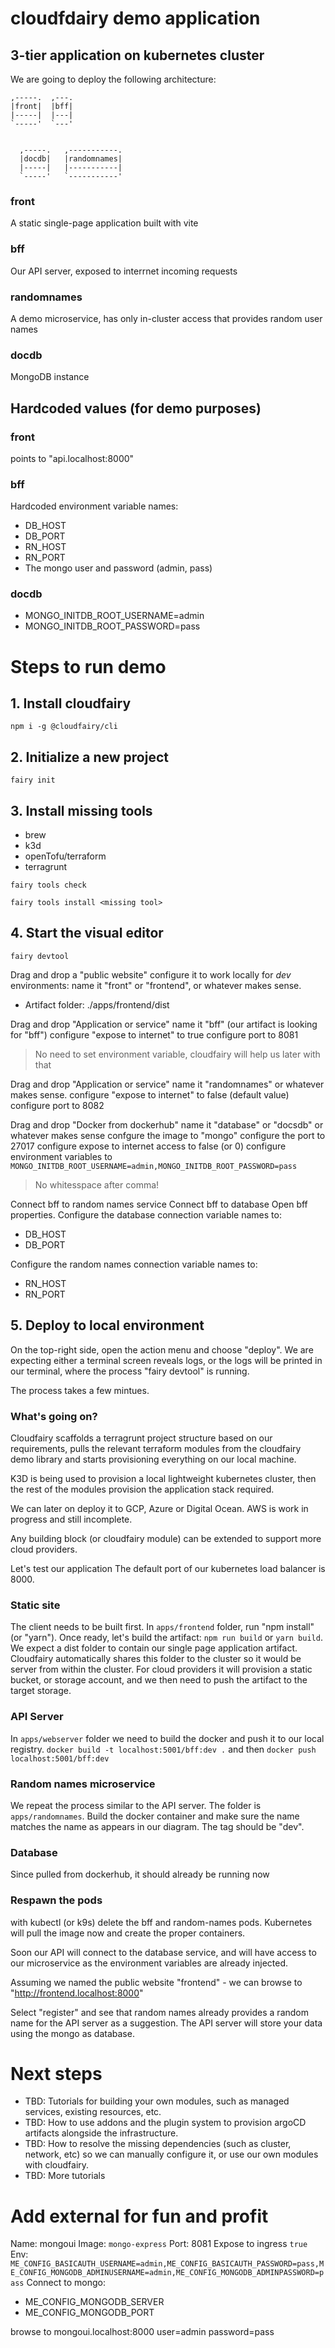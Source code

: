 # cloudfdairy demo application
## 3-tier application on kubernetes cluster

We are going to deploy the following architecture:
```
,-----.  ,---.
|front|  |bff|
|-----|  |---|
`-----'  `---'


  ,-----.   ,-----------.
  |docdb|   |randomnames|
  |-----|   |-----------|
  `-----'   `-----------'
```

### front
A static single-page application built with vite
### bff
Our API server, exposed to interrnet incoming requests
### randomnames
A demo microservice, has only in-cluster access that provides random user names
### docdb
MongoDB instance

## Hardcoded values (for demo purposes)
### front
points to "api.localhost:8000"
### bff
Hardcoded environment variable names:
- DB_HOST
- DB_PORT
- RN_HOST
- RN_PORT
- The mongo user and password (admin, pass)
### docdb
- MONGO_INITDB_ROOT_USERNAME=admin
- MONGO_INITDB_ROOT_PASSWORD=pass

# Steps to run demo

## 1. Install cloudfairy
`npm i -g @cloudfairy/cli`

## 2. Initialize a new project
`fairy init`

## 3. Install missing tools
- brew
- k3d
- openTofu/terraform
- terragrunt

`fairy tools check`

`fairy tools install <missing tool>`

## 4. Start the visual editor
`fairy devtool`

Drag and drop a "public website"
configure it to work locally for *dev* environments:
name it "front" or "frontend", or whatever makes sense.
- Artifact folder: ./apps/frontend/dist

Drag and drop "Application or service"
name it "bff" (our artifact is looking for "bff")
configure "expose to internet" to true
configure port to 8081
> No need to set environment variable, cloudfairy will help us later with that

Drag and drop "Application or service"
name it "randomnames" or whatever makes sense.
configure "expose to internet" to false (default value)
configure port to 8082

Drag and drop "Docker from dockerhub"
name it "database" or "docsdb" or whatever makes sense
confgure the image to "mongo"
configure the port to 27017
configure expose to internet access to false (or 0)
configure environment variables to `MONGO_INITDB_ROOT_USERNAME=admin,MONGO_INITDB_ROOT_PASSWORD=pass`
> No whitesspace after comma!

Connect bff to random names service
Connect bff to database
Open bff properties.
Configure the database connection variable names to:
- DB_HOST
- DB_PORT

Configure the random names connection variable names to:
- RN_HOST
- RN_PORT

## 5. Deploy to local environment
On the top-right side, open the action menu and choose "deploy".
We are expecting either a terminal screen reveals logs, or the logs will be printed in our terminal, where the process "fairy devtool" is running.

The process takes a few mintues.

### What's going on?
Cloudfairy scaffolds a terragrunt project structure based on our requirements, pulls the relevant terraform modules from the cloudfairy demo library and starts provisioning everything on our local machine.

K3D is being used to provision a local lightweight kubernetes cluster, then the rest of the modules provision the application stack required.

We can later on deploy it to GCP, Azure or Digital Ocean.
AWS is work in progress and still incomplete.

Any building block (or cloudfairy module) can be extended to support more cloud providers.

Let's test our application
The default port of our kubernetes load balancer is 8000.

### Static site
The client needs to be built first.
In `apps/frontend` folder, run "npm install" (or "yarn"). Once ready, let's build the artifact: `npm run build` or `yarn build`. We expect a dist folder to contain our single page application artifact.
Cloudfairy automatically shares this folder to the cluster so it would be server from within the cluster.
For cloud providers it will provision a static bucket, or storage account, and we then need to push the artifact to the target storage.

### API Server
In `apps/webserver` folder we need to build the docker and push it to our local registry.
`docker build -t localhost:5001/bff:dev .`
and then
`docker push localhost:5001/bff:dev`

### Random names microservice
We repeat the process similar to the API server.
The folder is `apps/randomnames`.
Build the docker container and make sure the name matches the name as appears in our diagram. The tag should be "dev".

### Database
Since pulled from dockerhub, it should already be running now

### Respawn the pods
with kubectl (or k9s) delete the bff and random-names pods. Kubernetes will pull the image now and create the proper containers.

Soon our API will connect to the database service, and will have access to our microservice as the environment variables are already injected.

Assuming we named the public website "frontend" - we can browse to "http://frontend.localhost:8000"

Select "register" and see that random names already provides a random name for the API server as a suggestion.
The API server will store your data using the mongo as database.

# Next steps
- TBD: Tutorials for building your own modules, such as managed services, existing resources, etc.
- TBD: How to use addons and the plugin system to provision argoCD artifacts alongside the infrastructure.
- TBD: How to resolve the missing dependencies (such as cluster, network, etc) so we can manually configure it, or use our own modules with cloudfairy.
- TBD: More tutorials

# Add external for fun and profit
Name: mongoui
Image: `mongo-express`
Port: 8081
Expose to ingress `true`
Env: `ME_CONFIG_BASICAUTH_USERNAME=admin,ME_CONFIG_BASICAUTH_PASSWORD=pass,ME_CONFIG_MONGODB_ADMINUSERNAME=admin,ME_CONFIG_MONGODB_ADMINPASSWORD=pass`
Connect to mongo:
- ME_CONFIG_MONGODB_SERVER
- ME_CONFIG_MONGODB_PORT

browse to mongoui.localhost:8000
user=admin
password=pass